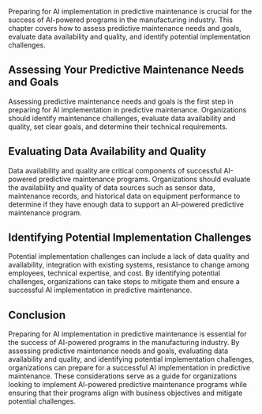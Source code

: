 

Preparing for AI implementation in predictive maintenance is crucial for the success of AI-powered programs in the manufacturing industry. This chapter covers how to assess predictive maintenance needs and goals, evaluate data availability and quality, and identify potential implementation challenges.

Assessing Your Predictive Maintenance Needs and Goals
-----------------------------------------------------

Assessing predictive maintenance needs and goals is the first step in preparing for AI implementation in predictive maintenance. Organizations should identify maintenance challenges, evaluate data availability and quality, set clear goals, and determine their technical requirements.

Evaluating Data Availability and Quality
----------------------------------------

Data availability and quality are critical components of successful AI-powered predictive maintenance programs. Organizations should evaluate the availability and quality of data sources such as sensor data, maintenance records, and historical data on equipment performance to determine if they have enough data to support an AI-powered predictive maintenance program.

Identifying Potential Implementation Challenges
-----------------------------------------------

Potential implementation challenges can include a lack of data quality and availability, integration with existing systems, resistance to change among employees, technical expertise, and cost. By identifying potential challenges, organizations can take steps to mitigate them and ensure a successful AI implementation in predictive maintenance.

Conclusion
----------

Preparing for AI implementation in predictive maintenance is essential for the success of AI-powered programs in the manufacturing industry. By assessing predictive maintenance needs and goals, evaluating data availability and quality, and identifying potential implementation challenges, organizations can prepare for a successful AI implementation in predictive maintenance. These considerations serve as a guide for organizations looking to implement AI-powered predictive maintenance programs while ensuring that their programs align with business objectives and mitigate potential challenges.
